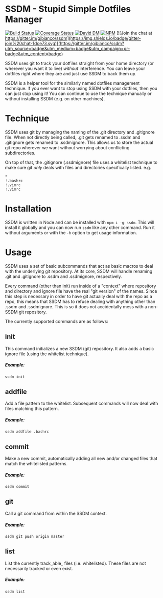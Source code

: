# SSDM - Stupid Simple Dotfiles Manager #

[![Build Status](https://travis-ci.org/gjbianco/ssdm.svg?branch=master)](https://travis-ci.org/gjbianco/ssdm) [![Coverage Status](https://coveralls.io/repos/gjbianco/ssdm/badge.svg?branch=master&service=github)](https://coveralls.io/github/gjbianco/ssdm?branch=master) [![David DM](https://david-dm.org/gjbianco/ssdm.svg)](https://david-dm.org/gjbianco/ssdm) [![NPM](https://img.shields.io/badge/npm-v0.1.3-blue.svg)](https://www.npmjs.com/package/ssdm) [![Join the chat at https://gitter.im/gjbianco/ssdm](https://img.shields.io/badge/gitter-join%20chat-1dce73.svg)](https://gitter.im/gjbianco/ssdm?utm_source=badge&utm_medium=badge&utm_campaign=pr-badge&utm_content=badge)

SSDM uses git to track your dotfiles straight from your home directory (or wherever you want it to live) _without_ interference. You can leave your dotfiles right where they are and just use SSDM to back them up.

SSDM is a helper tool for the similarly named dotfiles management technique. If you ever want to stop using SSDM with your dotfiles, then you can just stop using it! You can continue to use the technique manually or without installing SSDM (e.g. on other machines).

# Technique #

SSDM uses git by managing the naming of the .git directory and .gitignore file. When not directly being called, .git gets renamed to .ssdm and .gitignore gets renamed to .ssdmignore. This allows us to store the actual git repo wherever we want without worrying about conflicting subdirectories.

On top of that, the .gitignore (.ssdmignore) file uses a whitelist technique to make sure git _only_ deals with files and directories specifically listed. e.g.

```
*
!.bashrc
!.vimrc
!.vimrc
```

# Installation #

SSDM is written in Node and can be installed with `npm i -g ssdm`. This will install it globally and you can now run `ssdm` like any other command. Run it without arguments or with the `-h` option to get usage information.

# Usage #

SSDM uses a set of basic subcommands that act as basic macros to deal with the underlying git repository. At its core, SSDM will handle renaming .git and .gitignore to .ssdm and .ssdmignore, respectively.

Every command (other than init) run inside of a "context" where repository and directory and ignore file have the real "git version" of the names. Since this step is necessary in order to have git actually deal with the repo as a repo, this means that SSDM has to refuse dealing with anything other than .ssdm and .ssdmignore. This is so it does not accidentally mess with a non-SSDM git repository.

The currently supported commands are as follows:

## init ##

This command initializes a new SSDM (git) repository. It also adds a basic ignore file (using the whitelist technique).

##### Example: #####
```
ssdm init
```

## addfile <pattern> ##

Add a file pattern to the whitelist. Subsequent commands will now deal with files matching this pattern.

##### Example: #####
```
ssdm addfile .bashrc
```

## commit ##

Make a new commit, automatically adding all new and/or changed files that match the whitelisted patterns.

##### Example: #####
```
ssdm commit
```

## git <command> ##

Call a git command from within the SSDM context.

##### Example: #####
```
ssdm git push origin master
```

## list ##

List the currently track_able_ files (i.e. whitelisted). These files are not necessarily tracked or even exist.

##### Example: #####

```
ssdm list
```
